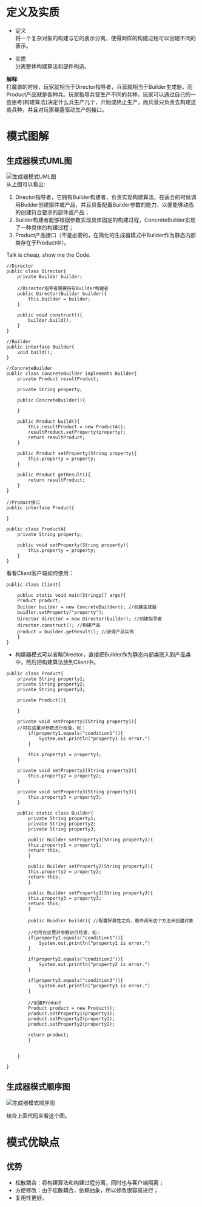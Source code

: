 


# 定义及实质
- 定义  
将一个复杂对象的构建与它的表示分离，使得同样的构建过程可以创建不同的表示。


- 实质  
分离整体构建算法和部件构造。  

**解释**:   
打魔兽的时候，玩家就相当于Director指导者，兵营就相当于Builder生成器，而Product产品就是各种兵。玩家指导兵营生产不同的兵种，玩家可以通过自己的一些思考(构建算法)决定什么兵生产几个，开始或终止生产，而兵营只负责去构建这些兵种，并且对玩家暴露驱动生产的接口。


# 模式图解
## 生成器模式UML图
![生成器模式UML图](http://p1.bqimg.com/567571/dfefca5234a92396.png)  
从上图可以看出:  
1. Director指导者，它拥有Builder构建者，负责实现构建算法，在适合的时候调用Builder创建部件或产品，并且具备配置Builder参数的能力，以便能够动态的创建符合要求的部件或产品；
2. Builder构建者能够根据参数实现具体固定的构建过程，ConcreteBuilder实现了一种具体的构建过程；
3. Product产品接口（不是必要的，在简化的生成器模式中Builder作为静态内部类存在于Product中）。  

Talk is cheap, show me the Code.  

```
//Director
public class Director{
    private Builder builder;
    
    //Director指导者需要持有Builder构建者
    public Director(Builder builder){
        this.builder = builder;
    }
    
    public void construct(){
        builder.build();
    }
}

//Builder
public interface Builder{
    void build();
}

//ConcreteBuilder
public class ConcreteBuilder implements Builder{
    private Product resultProduct;
    
    private String property;
    
    public ConcreteBuilder(){
    
    }
    
    public Product build(){
        this.resultProduct = new ProductA();
        resultProduct.setProperty(property);
        return resultProduct;
    }
    
    public Product setProperty(String property){
        this.property = property;
    }
    
    public Product getResult(){
        return resultProduct;
    }
}

//Product接口
public interface Product{
    
}

public class ProductA{
    private String property;
    
    public void setProperty(String property){
        this.property = property;
    }
}
```  

看看Client客户端如何使用：  

```
public class Client{
    
    publuc static void main(Stringp[] args){
    Product product;
    Builder builder = new ConcreteBuilder(); //创建生成器
    buidler.setProperty("property");
    Director director = new Director(builder); //创建指导者
    director.construct(); //构建产品
    product = builder.getResult(); //获得产品实例
    }
}
```

- 构建器模式可以省略Director，直接把Builder作为静态内部类嵌入到产品类中，然后把构建算法放到Client中。
```
public class Product{
    private String property1;
    private String property2;
    private String property3;
    
    private Product(){
        
    }
    
    private void setProperty1(String property1){
    //可在这里对参数进行检查，如：
        if(property1.equals("condition1")){
            System.out.println("property1 is error.")
        }
        
        this.property1 = property1;
    }
    
    private void setProperty2(String property2){
        this.property2 = property2;
    }
    
    private void setProperty3(String property3){
        this.property3 = property3;
    }
    
    public static class Builder{
        private String property1;
        private String property2;
        private String property3;
        
        public Builder setProperty1(String property1){
        this.property1 = property1;
        return this;
        }
    
        public Builder setProperty2(String property2){
        this.property2 = property2;
        return this;
        }
    
        public Builder setProperty3(String property3){
        this.property3 = property3;
        return this;
        }
        
        public Buidler build(){ //配置好属性之后，最终调用这个方法来创建对象
        
        //也可在这里对参数进行检查，如：
        if(property1.equals("condition1")){
            System.out.println("property1 is error.")
        }
        
        if(property2.equals("condition2")){
            System.out.println("property2 is error.")
        }
        
        if(property3.equals("condition3")){
            System.out.println("property3 is error.")
        }
        
        //创建Product
        Product product = new Product();
        product.setProperty1(property1);
        product.setProperty2(property2);
        product.setProperty2(property2);
        
        return product;
        }
        
        
    }
    
}
```

## 生成器模式顺序图
![生成器模式顺序图](http://p1.bqimg.com/567571/35d10c33b378bc7e.png)  

结合上面代码来看这个图。

# 模式优缺点
## 优势
  
- 松散耦合：将构建算法和构建过程分离，同时也与客户端隔离；
- 方便修改：由于松散耦合，依赖抽象，所以修改很容易进行；
- 复用性更好。